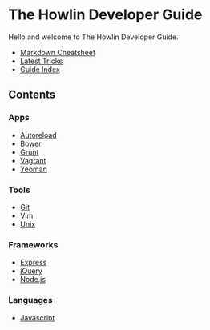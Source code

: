 



The Howlin Developer Guide
==========================


Hello and welcome to The Howlin Developer Guide.

- [Markdown Cheatsheet](./markdown.md)
- [Latest Tricks](./latest.md)
- [Guide Index](list_index.md)


## Contents

### Apps
- [Autoreload](./apps/autoreload.md)
- [Bower](./apps/bower.md)
- [Grunt](./apps/grunt.md)
- [Vagrant](./apps/vagrant.md)
- [Yeoman](./apps/yeoman.md)
### Tools
- [Git](./tools/git.md)
- [Vim](./tools/vim.md)
- [Unix](./tools/unix/index.md)
### Frameworks
- [Express](./frameworks/express.md)
- [jQuery](./frameworks/jquery.md)
- [Node.js](./frameworks/node.md)
### Languages
- [Javascript](./languages/javascript.md)
